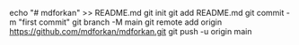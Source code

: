 echo "# mdforkan" >> README.md
git init
git add README.md
git commit -m "first commit"
git branch -M main
git remote add origin https://github.com/mdforkan/mdforkan.git
git push -u origin main
